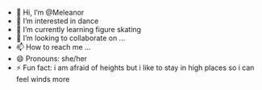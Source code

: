 - 👋 Hi, I’m @Meleanor
- 👀 I’m interested in dance
- 🌱 I’m currently learning figure skating
- 💞️ I’m looking to collaborate on ...
- 📫 How to reach me ...
- 😄 Pronouns: she/her
- ⚡ Fun fact: i am afraid of heights but i like to stay in high places so i can feel winds more
